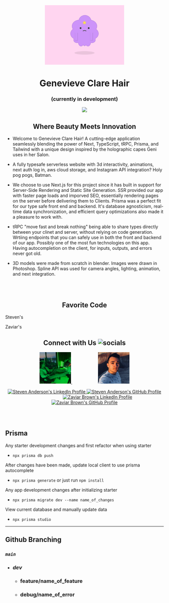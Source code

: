 <div align="center">
<img src="./public/1.png" width="50%" />
</div>

<div align="center">
  <h1>
    Genevieve Clare Hair
  </h1>

### (currently in development)

</div>

<p align="center"> 
  <img src="https://skillicons.dev/icons?i=next,prisma,ts,vercel,nodejs,aws,babel,vscode,git,github,tailwind,blender, &perline=6">
</p>

<div align="center">

## Where Beauty Meets Innovation

</div>

</div>

-   Welcome to Genevieve Clare Hair! A cutting-edge application seamlessly blending the power of Next, TypeScript, tRPC, Prisma, and Tailwind with a unique design inspired by the holographic capes Geni uses in her Salon.

-   A fully typesafe serverless website with 3d interactivity, animations, next auth log in, aws cloud storage, and Instagram API integration? Holy pog pogs, Batman.

-   We choose to use Next.js for this project since it has built in support for Server-Side Rendering and Static Site Generation. SSR provided our app with faster page loads and imporved SEO, essentially rendering pages on the server before delivering them to Clients. Prisma was a perfect fit for our type safe front end and backend. It's database agnosticism, real-time data synchronization, and efficient query optimizations also made it a pleasure to work with.

-   tRPC "move fast and break nothing" being able to share types directly between your clinet and server, without relying on code generation. Wrtiing endpoints that you can safely use in both the front and backend of our app. Possibly one of the most fun technologies on this app. Having autocompletion on the client, for inputs, outputs, and errors never got old.

-   3D models were made from scratch in blender. Images were drawn in Photoshop. Spline API was used for camera angles, lighting, animation, and next integration.

<br></br>

<div align="center">

<h2>Favorite Code </h2>

</div>

Steven's

Zaviar's

<h2 align="center">Connect with Us <img alt="socials" src="https://a.slack-edge.com/6c404/marketing/img/homepage/bold-existing-users/waving-hand.gif" height="25" width="25"/></h2>

<p align="center">
  <a href="https://www.linkedin.com/in/stevenanderson-dev/">
    <img src="./public/Devs/hackerman.png" alt="Steven Anderson" height="100" width="100" />
  </a>
                    
  <a href="https://www.linkedin.com/in/caleb-cleghorn-31843b189/">
    <img src="./public/Devs/burgerman.png" alt="Zaviar Brown" height="100" width="100" />
  </a>
</p>

<p align="center">
  <a href="https://www.linkedin.com/in/stevenanderson-dev/">
    <img src="https://skillicons.dev/icons?i=linkedin&perline=1" alt="Steven Anderson's LinkedIn Profile" height="50" />
  </a>
  <a href="https://github.com/StevenBradleyA">
    <img src="https://skillicons.dev/icons?i=github&perline=1" alt="Steven Anderson's GitHub Profile" height="50" />
  </a>
                      
  <a href="https://www.linkedin.com/in/zaviar-brown-9a1b581b9/">
    <img src="https://skillicons.dev/icons?i=linkedin&perline=1" alt="Zaviar Brown's LinkedIn Profile" height="50" />
  </a>
  <a href="https://github.com/ZaviarBrown">
    <img src="https://skillicons.dev/icons?i=github&perline=1" alt="Zaviar Brown's GitHub Profile" height="50" />
  </a>
</p>

<br></br>

## Prisma

Any starter development changes and first refactor when using starter

-   `npx prisma db push`

After changes have been made, update local client to use prisma autocomplete

-   `npx prisma generate` or just run `npm install`

Any app development changes after initializing starter

-   `npx prisma migrate dev --name name_of_changes`

View current database and manually update data

-   `npx prisma studio`

---

## Github Branching

### **_`main`_**

-   ### **_dev_**

    -   ### feature/name_of_feature
    -   ### debug/name_of_error
